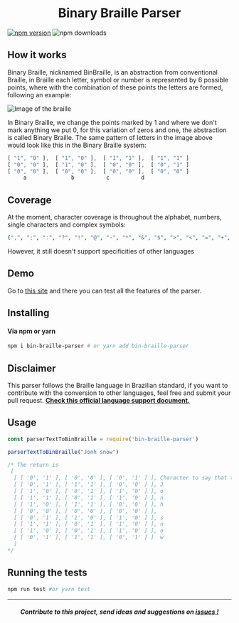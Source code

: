<p align="center">
  <h1 align="center">Binary Braille Parser</h1>
</p>

[![npm version](https://badge.fury.io/js/bin-braille-parser.svg)](https://badge.fury.io/js/bin-braille-parser)
![npm downloads](https://img.shields.io/npm/dt/bin-braille-parser)



## How it works
Binary Braille, nicknamed BinBraille, is an abstraction from conventional Braille, in Braille each letter, symbol or number is represented by 6 possible points, where with the combination of these points the letters are formed, following an example:

![Image of the braille](https://a.storyblok.com/f/74682/228x109/030c357a8c/braille-example.png)

In Binary Braille, we change the points marked by 1 and where we don't mark anything we put 0, for this variation of zeros and one, the abstraction is called Binary Braille.
The same pattern of letters in the image above would look like this in the Binary Braille system:

````js
[ "1", "0" ],  [ "1", "0" ],  [ "1", "1" ],  [ "1", "1" ]
[ "0", "0" ],  [ "1", "0" ],  [ "0", "0" ],  [ "0", "1" ]
[ "0", "0" ],  [ "0", "0" ],  [ "0", "0" ],  [ "0", "0" ]
     a              b		   c		  d
````
## Coverage

At the moment, character coverage is throughout the alphabet, numbers, single characters and complex symbols:
````bash
(",", ";", ":", "?", "!", "@", "-", "*", "&", "$", ">", "<", "=", "+", "/", "%", "©")
````
However, it still doesn't support specificities of other languages

## Demo

Go to [this site](http://binary-braille-demo.surge.sh) and there you can test all the features of the parser.

## Installing

#### Via npm or yarn

```bash
npm i bin-braille-parser # or yarn add bin-braille-parser
```

## Disclaimer
This parser follows the Braille language in Brazilian standard, if you want to contribute with the conversion to other languages, feel free and submit your pull request. [**Check this official language support document.**](http://portal.mec.gov.br/docman/dezembro-2018-pdf/104041-anexo-grafia-braille-para-lingua-portguesa/file)

## Usage

```js
const parserTextToBinBraille = require('bin-braille-parser')

parserTextToBinBraille("Jonh snow")

/* The return is
 [ 
  [ [ '0', '1' ], [ '0', '0' ], [ '0', '1' ] ], Character to say that the next letter is capitalized.
  [ [ '0', '1' ], [ '1', '1' ], [ '0', '0' ] ], J
  [ [ '1', '0' ], [ '0', '1' ], [ '1', '0' ] ], o
  [ [ '1', '1' ], [ '0', '1' ], [ '1', '0' ] ], n
  [ [ '1', '0' ], [ '1', '1' ], [ '0', '0' ] ], h
  [ [ '0', '0' ], [ '0', '0' ], [ '0', '0' ] ], 
  [ [ '0', '1' ], [ '1', '0' ], [ '1', '0' ] ], s
  [ [ '1', '1' ], [ '0', '1' ], [ '1', '0' ] ], n
  [ [ '1', '0' ], [ '0', '1' ], [ '1', '0' ] ], o
  [ [ '0', '1' ], [ '1', '1' ], [ '0', '1' ] ]  w
  ]
*/

```

## Running the tests

```bash
npm run test #or yarn test
```

----

<p align="center">
  <h5 align="center">Contribute to this project, send ideas and suggestions on <a href="https://github.com/Print-Dots/bin-braille-parser/issues">
  issues !</a></h5>
</p>
